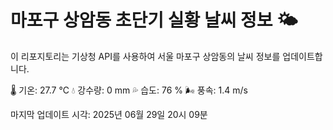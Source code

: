 
# 마포구 상암동 초단기 실황 날씨 정보 🌤️

이 리포지토리는 기상청 API를 사용하여 서울 마포구 상암동의 날씨 정보를 업데이트합니다. 

🌡️ 기온: 27.7 ℃
💧 강수량: 0 mm
💦 습도: 76 %
🌬️ 풍속: 1.4 m/s

마지막 업데이트 시각: 2025년 06월 29일 20시 09분    
